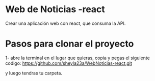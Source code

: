 # Web de Noticias -react

Crear una aplicación web con react, que consuma la API.

# Pasos para clonar el proyecto
1- abre la terminal en el lugar que quieras, copia y pegas el siguiente codigo:
https://github.com/sheyla23a/WebNoticias-react.git

y luego tendras tu carpeta.